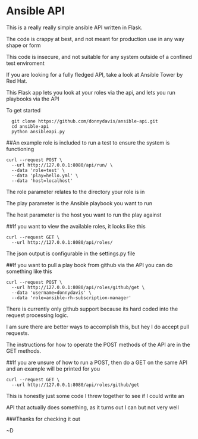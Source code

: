 # Ansible API
This is a really really simple ansible API written in Flask.

The code is crappy at best, and not meant for production use in any way shape or form

This code is insecure, and not suitable for any system outside of a confined test enviroment

If you are looking for a fully fledged API, take a look at Ansible Tower by Red Hat.

This Flask app lets you look at your roles via the api, and lets you run playbooks via the API

To get started

      git clone https://github.com/donnydavis/ansible-api.git
      cd ansible-api
      python ansibleapi.py

##An example role is included to run a test to ensure the system is functioning

    curl --request POST \
      --url http://127.0.0.1:8080/api/run/ \
      --data 'role=test' \
      --data 'play=hello.yml' \
      --data 'host=localhost'


The role parameter relates to the directory your role is in

The play parameter is the Ansible playbook you want to run

The host parameter is the host you want to run the play against

##If you want to view the available roles, it looks like this

    curl --request GET \
      --url http://127.0.0.1:8080/api/roles/

The json output is configurable in the settings.py file

##If you want to pull a play book from github via the API you can do something like this

    curl --request POST \
      --url http://127.0.0.1:8080/api/roles/github/get \
      --data 'username=donnydavis' \
      --data 'role=ansible-rh-subscription-manager'

There is currently only github support because its hard coded into the request processing logic.

I am sure there are better ways to accomplish this, but hey I do accept pull requests.


The instructions for how to operate the POST methods of the API are in the GET methods.

##If you are unsure of how to run a POST, then do a GET on the same API and an example will be printed for you

    curl --request GET \
      --url http://127.0.0.1:8080/api/roles/github/get


This is honestly just some code I threw together to see if I could write an

API that actually does something, as it turns out I can but not very well

###Thanks for checking it out

~D
